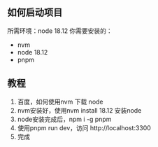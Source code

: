 ## 如何启动项目
所需环境：node 18.12
你需要安装的：
- nvm
- node 18.12
- pnpm

## 教程
1. 百度，如何使用nvm 下载 node
2. nvm安装好，使用nvm install 18.12 安装node
3. node安装完成后，npm i -g pnpm
4. 使用pnpm run dev，访问 http://localhost:3300
5. 完成
